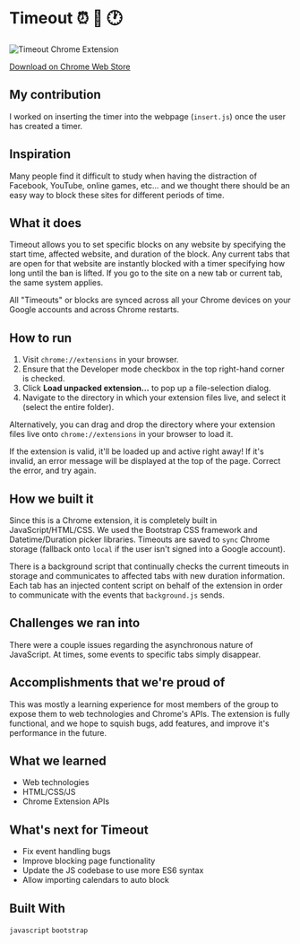 # Timeout :alarm_clock: :no_entry_sign: :clock1:

![Timeout Chrome Extension](https://challengepost-s3-challengepost.netdna-ssl.com/photos/production/software_photos/000/479/306/datas/gallery.jpg)

[Download on Chrome Web Store](https://chrome.google.com/webstore/detail/timeout/kdpkkmnahkcfdmaajglmfoemcokbeoad)

## My contribution
I worked on inserting the timer into the webpage (`insert.js`) once the user has created a timer.

## Inspiration
Many people find it difficult to study when having the distraction of Facebook, YouTube, online games, etc... and we thought there should be an easy way to block these sites for different periods of time.

## What it does
Timeout allows you to set specific blocks on any website by specifying the start time, affected website, and duration of the block. Any current tabs that are open for that website are instantly blocked with a timer specifying how long until the ban is lifted. If you go to the site on a new tab or current tab, the same system applies.

All "Timeouts" or blocks are synced across all your Chrome devices on your Google accounts and across Chrome restarts.

## How to run

1. Visit `chrome://extensions` in your browser.
2. Ensure that the Developer mode checkbox in the top right-hand corner is checked.
3. Click **Load unpacked extension…** to pop up a file-selection dialog.
4. Navigate to the directory in which your extension files live, and select it (select the entire folder).

Alternatively, you can drag and drop the directory where your extension files live onto `chrome://extensions` in your browser to load it.

If the extension is valid, it'll be loaded up and active right away! If it's invalid, an error message will be displayed at the top of the page. Correct the error, and try again.

## How we built it
Since this is a Chrome extension, it is completely built in JavaScript/HTML/CSS. We used the Bootstrap CSS framework and Datetime/Duration picker libraries. Timeouts are saved to `sync` Chrome storage (fallback onto `local` if the user isn't signed into a Google account).

There is a background script that continually checks the current timeouts in storage and communicates to affected tabs with new duration information. Each tab has an injected content script on behalf of the extension in order to communicate with the events that `background.js` sends.

## Challenges we ran into
There were a couple issues regarding the asynchronous nature of JavaScript. At times, some events to specific tabs simply disappear.

## Accomplishments that we're proud of
This was mostly a learning experience for most members of the group to expose them to web technologies and Chrome's APIs. The extension is fully functional, and we hope to squish bugs, add features, and improve it's performance in the future.

## What we learned
* Web technologies
* HTML/CSS/JS
* Chrome Extension APIs

## What's next for Timeout
* Fix event handling bugs
* Improve blocking page functionality
* Update the JS codebase to use more ES6 syntax
* Allow importing calendars to auto block

## Built With
`javascript` `bootstrap`
